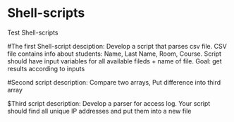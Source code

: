 # Shell-scripts
Test Shell-scripts

#The first Shell-script desciption:
Develop a script that parses csv file. CSV file contains info about students: Name, Last Name, Room, Course. Script should have input variables for all available fileds + name of file. Goal: get results according to inputs

#Second script description:
Compare two arrays, Put difference into third array

$Third script description:
Develop a parser for access log. Your script should find all unique IP addresses and put them into a new file
